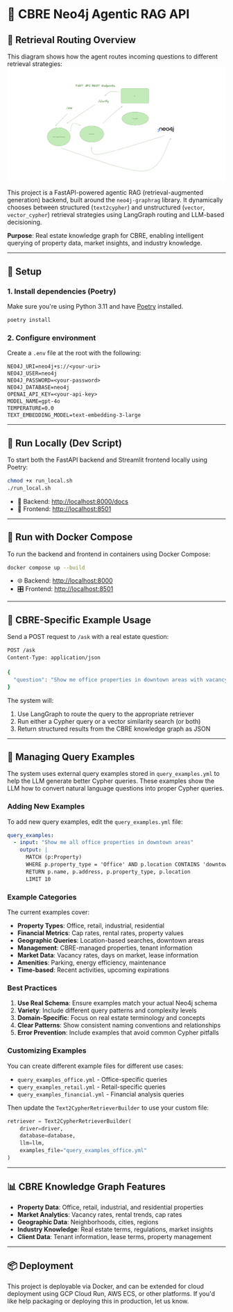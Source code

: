 # 🏢 CBRE Neo4j Agentic RAG API

## 🧭 Retrieval Routing Overview
This diagram shows how the agent routes incoming questions to different retrieval strategies:
![Retriever architecture diagram](assets/retriever-architecture.png)

This project is a FastAPI-powered agentic RAG (retrieval-augmented generation) backend, built around the `neo4j-graphrag` library. It dynamically chooses between structured (`text2cypher`) and unstructured (`vector`, `vector_cypher`) retrieval strategies using LangGraph routing and LLM-based decisioning.

**Purpose**: Real estate knowledge graph for CBRE, enabling intelligent querying of property data, market insights, and industry knowledge.

---

## 🔧 Setup

### 1. Install dependencies (Poetry)
Make sure you're using Python 3.11 and have [Poetry](https://python-poetry.org/) installed.
```bash
poetry install
```

### 2. Configure environment
Create a `.env` file at the root with the following:
```env
NEO4J_URI=neo4j+s://<your-uri>
NEO4J_USER=neo4j
NEO4J_PASSWORD=<your-password>
NEO4J_DATABASE=neo4j
OPENAI_API_KEY=<your-api-key>
MODEL_NAME=gpt-4o
TEMPERATURE=0.0
TEXT_EMBEDDING_MODEL=text-embedding-3-large
```

---

## 🚀 Run Locally (Dev Script)
To start both the FastAPI backend and Streamlit frontend locally using Poetry:

```bash
chmod +x run_local.sh
./run_local.sh
```

- 🔧 Backend: [http://localhost:8000/docs](http://localhost:8000/docs)
- 🧠 Frontend: [http://localhost:8501](http://localhost:8501)

---

## 🐳 Run with Docker Compose
To run the backend and frontend in containers using Docker Compose:

```bash
docker compose up --build
```

- 🌐 Backend: [http://localhost:8000](http://localhost:8000)
- 🎛️ Frontend: [http://localhost:8501](http://localhost:8501)

---

## 🏢 CBRE-Specific Example Usage
Send a POST request to `/ask` with a real estate question:

```bash
POST /ask
Content-Type: application/json

{
  "question": "Show me office properties in downtown areas with vacancy rates below 10%"
}
```

The system will:
1. Use LangGraph to route the query to the appropriate retriever
2. Run either a Cypher query or a vector similarity search (or both)
3. Return structured results from the CBRE knowledge graph as JSON

---

## 📝 Managing Query Examples

The system uses external query examples stored in `query_examples.yml` to help the LLM generate better Cypher queries. These examples show the LLM how to convert natural language questions into proper Cypher queries.

### Adding New Examples

To add new query examples, edit the `query_examples.yml` file:

```yaml
query_examples:
  - input: "Show me all office properties in downtown areas"
    output: |
      MATCH (p:Property)
      WHERE p.property_type = 'Office' AND p.location CONTAINS 'downtown'
      RETURN p.name, p.address, p.property_type, p.location
      LIMIT 10
```

### Example Categories

The current examples cover:
- **Property Types**: Office, retail, industrial, residential
- **Financial Metrics**: Cap rates, rental rates, property values
- **Geographic Queries**: Location-based searches, downtown areas
- **Management**: CBRE-managed properties, tenant information
- **Market Data**: Vacancy rates, days on market, lease information
- **Amenities**: Parking, energy efficiency, maintenance
- **Time-based**: Recent activities, upcoming expirations

### Best Practices

1. **Use Real Schema**: Ensure examples match your actual Neo4j schema
2. **Variety**: Include different query patterns and complexity levels
3. **Domain-Specific**: Focus on real estate terminology and concepts
4. **Clear Patterns**: Show consistent naming conventions and relationships
5. **Error Prevention**: Include examples that avoid common Cypher pitfalls

### Customizing Examples

You can create different example files for different use cases:
- `query_examples_office.yml` - Office-specific queries
- `query_examples_retail.yml` - Retail-specific queries
- `query_examples_financial.yml` - Financial analysis queries

Then update the `Text2CypherRetrieverBuilder` to use your custom file:

```python
retriever = Text2CypherRetrieverBuilder(
    driver=driver,
    database=database,
    llm=llm,
    examples_file="query_examples_office.yml"
)
```

---

## 📊 CBRE Knowledge Graph Features
- **Property Data**: Office, retail, industrial, and residential properties
- **Market Analytics**: Vacancy rates, rental trends, cap rates
- **Geographic Data**: Neighborhoods, cities, regions
- **Industry Knowledge**: Real estate terms, regulations, market insights
- **Client Data**: Tenant information, lease terms, property management

---

## 📦 Deployment
This project is deployable via Docker, and can be extended for cloud deployment using GCP Cloud Run, AWS ECS, or other platforms. If you'd like help packaging or deploying this in production, let us know.
